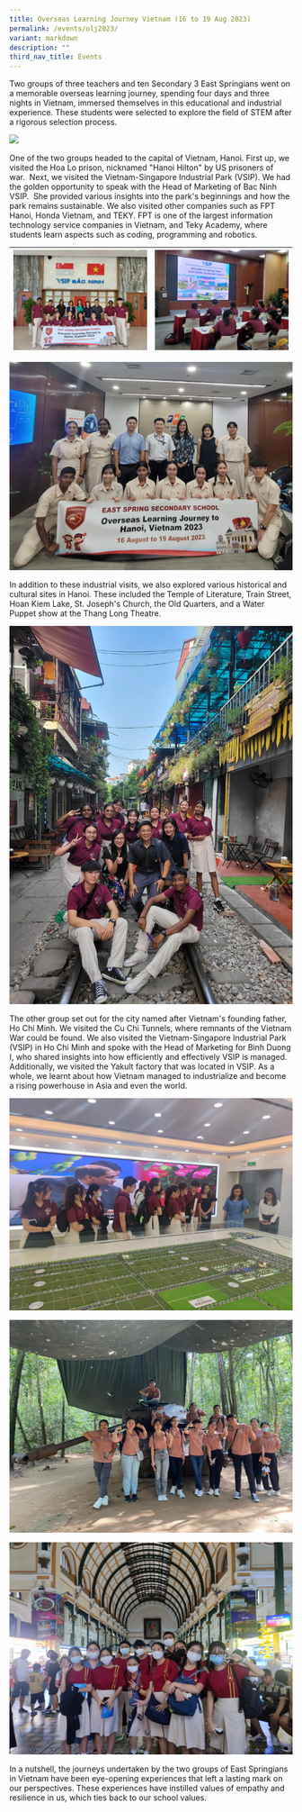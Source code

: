 ```yaml
---
title: Overseas Learning Journey Vietnam (16 to 19 Aug 2023)
permalink: /events/olj2023/
variant: markdown
description: ""
third_nav_title: Events
---
```

Two groups of three teachers and ten Secondary 3 East Springians went on a memorable overseas learning journey, spending four days and three nights in Vietnam, immersed themselves in this educational and industrial experience. These students were selected to explore the field of STEM after a rigorous selection process.

![](/images/Events/2023%20OLJ%20(Vietnam)/Image_2.jpg)

One of the two groups headed to the capital of Vietnam, Hanoi. First up, we visited the Hoa Lo prison, nicknamed "Hanoi Hilton" by US prisoners of war.  Next, we visited the Vietnam-Singapore Industrial Park (VSIP). We had the golden opportunity to speak with the Head of Marketing of Bac Ninh VSIP.  She provided various insights into the park's beginnings and how the park remains sustainable. We also visited other companies such as FPT Hanoi, Honda Vietnam, and TEKY. FPT is one of the largest information technology service companies in Vietnam, and Teky Academy, where students learn aspects such as coding, programming and robotics.



| ![](/images/Events/2023%20OLJ%20(Vietnam)/Image_3.jpg) | ![](/images/Events/2023%20OLJ%20(Vietnam)/Image_1.jpg) | 
| -------- | -------- | 

![](/images/Events/2023%20OLJ%20(Vietnam)/Image_9.jpg)


In addition to these industrial visits, we also explored various historical and cultural sites in Hanoi. These included the Temple of Literature, Train Street, Hoan Kiem Lake, St. Joseph's Church, the Old Quarters, and a Water Puppet show at the Thang Long Theatre.

![](/images/Events/2023%20OLJ%20(Vietnam)/Image_4.jpg)

The other group set out for the city named after Vietnam's founding father, Ho Chi Minh. We visited the Cu Chi Tunnels, where remnants of the Vietnam War could be found. We also visited the Vietnam-Singapore Industrial Park (VSIP) in Ho Chi Minh and spoke with the Head of Marketing for Binh Duong I, who shared insights into how efficiently and effectively VSIP is managed.  Additionally, we visited the Yakult factory that was located in VSIP. As a whole, we learnt about how Vietnam managed to industrialize and become a rising powerhouse in Asia and even the world.

![](/images/Events/2023%20OLJ%20(Vietnam)/Image_12.jpg)

 ![](/images/Events/2023%20OLJ%20(Vietnam)/Image_5.jpg) 
 
 ![](/images/Events/2023%20OLJ%20(Vietnam)/Image_11.jpg)

In a nutshell, the journeys undertaken by the two groups of East Springians in Vietnam have been eye-opening experiences that left a lasting mark on our perspectives. These experiences have instilled values of empathy and resilience in us, which ties back to our school values.